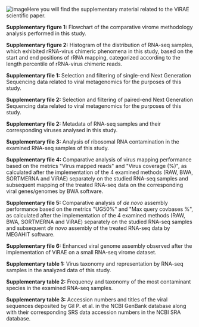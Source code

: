 ![image](https://github.com/user-attachments/assets/568e7359-20ff-4d9e-acf5-44467ede5ce3)Here you will find the supplementary material related to the ViRAE scientific paper.

**Supplementary figure 1:** Flowchart of the comparative virome methodology analysis performed in this study.

**Supplementary figure 2:** Histogram of the distribution of RNA-seq samples, which exhibited rRNA-virus chimeric phenomena in this study, based on the start and end positions of rRNA mapping, categorized according to the length percentile of rRNA-virus chimeric reads.

**Supplementary file 1:** Selection and filtering of single-end Next Generation Sequencing data related to viral metagenomics for the purposes of this study.

**Supplementary file 2:** Selection and filtering of paired-end Next Generation Sequencing data related to viral metagenomics for the purposes of this study.

**Supplementary file 2:** Metadata of RNA-seq samples and their corresponding viruses analysed in this study.

**Supplementary file 3:** Analysis of ribosomal RNA contamination in the examined RNA-seq samples of this study.

**Supplementary file 4:** Comparative analysis of virus mapping performance based on the metrics "Virus mapped reads" and "Virus coverage (%)", as calculated after the implementation of the 4 examined methods (RAW, BWA, SORTMERNA and ViRAE) separately on the studied RNA-seq samples and subsequent mapping of the treated RNA-seq data on the corresponding viral genes/genomes by BWA software.

**Supplementary file 5:** Comparative analysis of _de novo_ assembly performance based on the metrics "UG50%" and "Max query covbases %", as calculated after the implementation of the 4 examined methods (RAW, BWA, SORTMERNA and ViRAE) separately on the studied RNA-seq samples and subsequent _de novo_ assembly of the treated RNA-seq data by MEGAHIT software.

**Supplementary file 6:** Enhanced viral genome assembly observed after the implementation of ViRAE on a small RNA-seq virome dataset.

**Supplementary table 1:** Virus taxonomy and representation by RNA-seq samples in the analyzed data of this study.

**Supplementary table 2:** Frequency and taxonomy of the most contaminant species in the examined RNA-seq samples.

**Supplementary table 3:** Accession numbers and titles of the viral sequences deposited by Gil P. et al. in the NCBI GenBank database along with their corresponding SRS data accession numbers in the NCBI SRA database.
